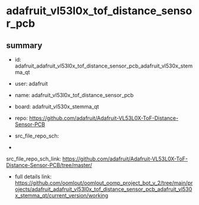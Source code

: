 # adafruit_vl53l0x_tof_distance_sensor_pcb
 
## summary 
* id: adafruit_adafruit_vl53l0x_tof_distance_sensor_pcb_adafruit_vl530x_stemma_qt
* user: adafruit
* name: adafruit_vl53l0x_tof_distance_sensor_pcb
* board: adafruit_vl530x_stemma_qt
* repo: https://github.com/adafruit/Adafruit-VL53L0X-ToF-Distance-Sensor-PCB



* src_file_repo_sch: 
*
 src_file_repo_sch_link: https://github.com/adafruit/Adafruit-VL53L0X-ToF-Distance-Sensor-PCB/tree/master/
* full details link: https://github.com/oomlout/oomlout_oomp_project_bot_v_2/tree/main/projects/adafruit_adafruit_vl53l0x_tof_distance_sensor_pcb_adafruit_vl530x_stemma_qt/current_version/working  






